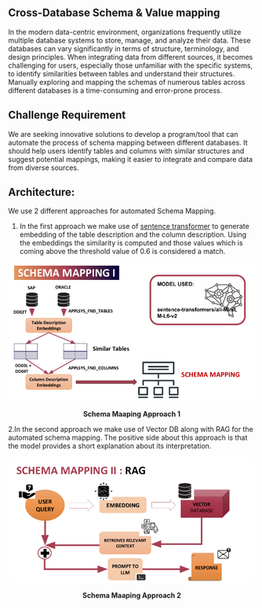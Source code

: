 ## Cross-Database Schema & Value mapping
In the modern data-centric environment, organizations frequently utilize multiple database systems to store, manage, and analyze their data. These databases can vary significantly in terms of structure, terminology, and design principles. When integrating
data from different sources, it becomes challenging for users, especially those unfamiliar with the specific systems, to identify similarities between tables and understand their structures. Manually exploring and mapping the schemas of numerous tables across
different databases is a time-consuming and error-prone process.

## Challenge Requirement
We are seeking innovative solutions to develop a program/tool that can automate the process of schema mapping between different databases. It should help users identify tables and columns with similar structures and suggest potential mappings, making it
easier to integrate and compare data from diverse sources.

## Architecture:
We use 2 different approaches for automated Schema Mapping.
1. In the first approach we make use of [sentence transformer](https://huggingface.co/sentence-transformers) to generate embedding of the table description and the column description. Using the embeddings the similarity is computed and those values which is coming above the threshold value of 0.6 is considered a match.

<p align="center">
  <img src="Images/Schema_mapping_approach1.png" width="800" />
</p>
<p align="center">
    <b>Schema Maaping Approach 1</b> 
</p>

2.In the second approach we make use of Vector DB along with RAG for the automated schema mapping. The positive side about this approach is that the model provides a short explanation about its interpretation. 
<p align="center">
  <img src="Images/Schema_mapping_approach2.png" width="800" />
</p>
<p align="center">
    <b>Schema Maaping Approach 2</b> 
</p>

